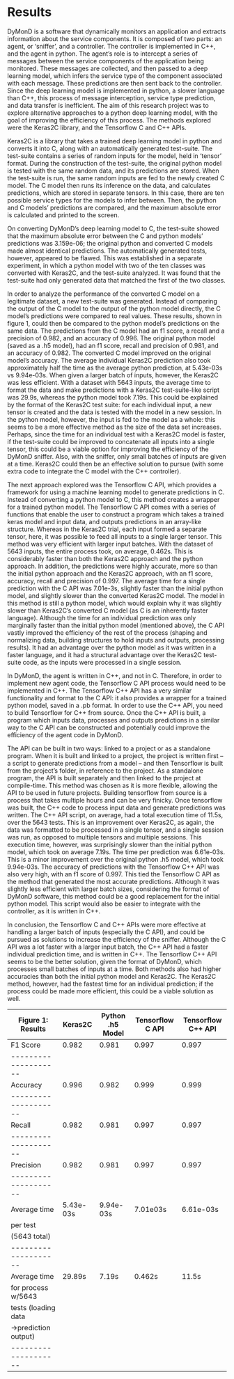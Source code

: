 # Results
DyMonD is a software that dynamically monitors an application and extracts information about the service components. It is composed of two parts: an agent, or ‘sniffer’, and a controller. The controller is implemented in C++, and the agent in python. The agent’s role is to intercept a series of messages between the service components of the application being monitored. These messages are collected, and then passed to a deep learning model, which infers the service type of the component associated with each message. These predictions are then sent back to the controller. Since the deep learning model is implemented in python, a slower language than C++, this process of message interception, service type prediction, and data transfer is inefficient. The aim of this research project was to explore alternative approaches to a python deep learning model, with the goal of improving the efficiency of this process. The methods explored were the Keras2C library, and the Tensorflow C and C++ APIs.

Keras2C is a library that takes a trained deep learning model in python and converts it into C, along with an automatically generated test-suite. The test-suite contains a series of random inputs for the model, held in ‘tensor’ format. During the construction of the test-suite, the original python model is tested with the same random data, and its predictions are stored. When the test-suite is run, the same random inputs are fed to the newly created C model. The C model then runs its inference on the data, and calculates predictions, which are stored in separate tensors. In this case, there are ten possible service types for the models to infer between. Then, the python and C models’ predictions are compared, and the maximum absolute error is calculated and printed to the screen.

On converting DyMonD’s deep learning model to C, the test-suite showed that the maximum absolute error between the C and python models’ predictions was 3.159e-06; the original python and converted C models made almost identical predictions. The automatically generated tests, however, appeared to be flawed. This was established in a separate experiment, in which a python model with two of the ten classes was converted with Keras2C, and the test-suite analyzed. It was found that the test-suite had only generated data that matched the first of the two classes. 

In order to analyze the performance of the converted C model on a legitimate dataset, a new test-suite was generated. Instead of comparing the output of the C model to the output of the python model directly, the C model’s predictions were compared to real values. These results, shown in figure 1, could then be compared to the python model’s predictions on the same data. The predictions from the C model had an f1 score, a recall and a precision of 0.982, and an accuracy of 0.996. The original python model (saved as a .h5 model), had an f1 score, recall and precision of 0.981, and an accuracy of 0.982.  The converted C model improved on the original model’s accuracy. The average individual Keras2C prediction also took approximately half the time as the average python prediction, at 5.43e-03s vs 9.94e-03s. When given a larger batch of inputs, however, the Keras2C was less efficient. With a dataset with 5643 inputs, the average time to format the data and make predictions with a Keras2C test-suite-like script was 29.9s,  whereas the python model took 7.19s. This could be explained by the format of the Keras2C test suite: for each individual input, a new tensor is created and the data is tested with the model in a new session. In the python model, however, the input is fed to the model as a whole: this seems to be a more effective method as the size of the data set increases. Perhaps, since the time for an individual test with a Keras2C model is faster, if the test-suite could be improved to concatenate all inputs into a single tensor, this could be a viable option for improving the efficiency of the DyMonD sniffer. Also, with the sniffer, only small batches of inputs are given at a time. Keras2C could then be an effective solution to pursue (with some extra code to integrate the C model with the C++ controller). 

The next approach explored was the Tensorflow C API, which provides a framework for using a machine learning model to generate predictions in C. Instead of converting a python model to C, this method creates a wrapper for a trained python model. The Tensorflow C API comes with a series of functions that enable the user to construct a program which takes a trained keras model and input data, and outputs predictions in an array-like structure. Whereas in the Keras2C trial, each input formed a separate tensor, here, it was possible to feed all inputs to a single larger tensor. This method was very efficient with larger input batches. With the dataset of 5643 inputs, the entire process took, on average, 0.462s. This is considerably faster than both the Keras2C approach and the python approach. In addition, the predictions were highly accurate, more so than the initial python approach and the Keras2C approach, with an f1 score, accuracy, recall and precision of 0.997. The average time for a single prediction with the C API was 7.01e-3s, slightly faster than the initial python model, and slightly slower than the converted Keras2C model. The model in this method is still a python model, which would explain why it was slightly slower than Keras2C’s converted C model (as C is an inherently faster language). Although the time for an individual prediction was only marginally faster than the initial python model (mentioned above), the C API vastly improved the efficiency of the rest of the process (shaping and normalizing data, building structures to hold inputs and outputs, processing results). It had an advantage over the python model as it was written in a faster language, and it had a structural advantage over the Keras2C test-suite code, as the inputs were processed in a single session. 

In DyMonD, the agent is written in C++, and not in C. Therefore, in order to implement new agent code, the Tensorflow C API process would need to be implemented in C++. The Tensorflow C++ API has a very similar functionality and format to the C API: it also provides a wrapper for a trained python model, saved in a .pb format. In order to use the C++ API, you need to build Tensorflow for C++ from source. Once the C++ API is built, a program which inputs data, processes and outputs predictions in a similar way to the C API can be constructed and potentially could improve the efficiency of the agent code in DyMonD. 

The API can be built in two ways: linked to a project or as a standalone program. When it is built and linked to a project, the project is written first – a script to generate predictions from a model – and then Tensorflow is built from the project’s folder, in reference to the project. As a standalone program, the API is built separately and then linked to the project at compile-time. This method was chosen as it is more flexible, allowing the API to be used in future projects. Building tensorflow from source is a process that takes multiple hours and can be very finicky. Once tensorflow was built, the C++ code to process input data and generate predictions was written. The C++ API script, on average, had a total execution time of 11.5s, over the 5643 tests. This is an improvement over Keras2C, as again, the data was formatted to be processed in a single tensor, and a single session was run, as opposed to multiple tensors and multiple sessions. This execution time, however, was surprisingly slower than the initial python model, which took on average 7.19s. The time per prediction was 6.61e-03s. This is a minor improvement over the original python .h5 model, which took 9.94e-03s. The accuracy of predictions with the Tensorflow C++ API was also very high, with an f1 score of 0.997. This tied the Tensorflow C API as the method that generated the most accurate predictions. Although it was slightly less efficient with larger batch sizes, considering the format of DyMonD software, this method could be a good replacement for the initial python model. This script would also be easier to integrate with the controller, as it is written in C++.

In conclusion, the Tensorflow C and C++ APIs were more effective at handling a larger batch of inputs (especially the C API), and could be pursued as solutions to increase the efficiency of the sniffer. Although the C API was a lot faster with a larger input batch, the C++ API had a faster individual prediction time, and is written in C++. The Tensorflow C++ API seems to be the better solution, given the format of DyMonD, which processes small batches of inputs at a time. Both methods also had higher accuracies than both the initial python model and Keras2C. The Keras2C method, however, had the fastest time for an individual prediction; if the process could be made more efficient, this could be a viable solution as well. 


Figure 1: Results    |  Keras2C   |  Python .h5 Model  | Tensorflow C API   | Tensorflow C++ API
-------------------- | ---------- | ------------------ | ------------------ | ----------------------           
F1 Score             |  0.982     |  0.981             |  0.997             |  0.997
-------------------- |            |                    |                    | 
Accuracy             |  0.996     |  0.982             |  0.999             |  0.999
-------------------- |            |                    |                    |
Recall               |  0.982     |  0.981             |  0.997             |  0.997
-------------------- |            |                    |                    |  
Precision            |  0.982     |  0.981             |  0.997             |  0.997
-------------------- |            |                    |                    |    
Average time         | 5.43e-03s  |   9.94e-03s        |  7.01e03s          | 6.61e-03s
per test             |            |                    |                    |
(5643 total)         |            |                    |                    |
-------------------- |            |                    |                    |
Average time         | 29.89s     |  7.19s             |  0.462s            |  11.5s
for process w/5643   |            |                    |                    |
tests (loading data  |            |                    |                    |
->prediction output) |            |                    |                    |
-------------------- |            |                    |                    |   



